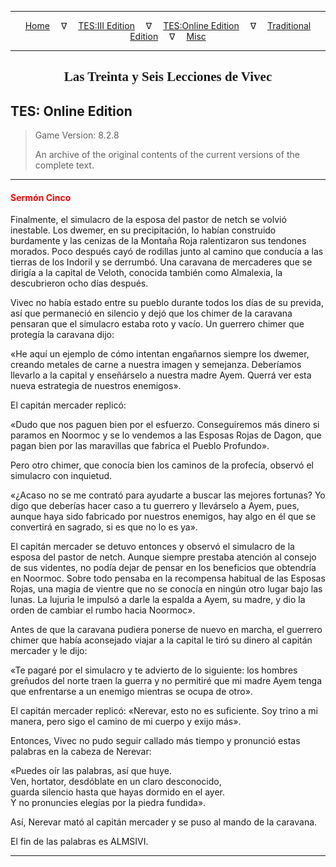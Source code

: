 
---

<!-- Jekyll Page Links -->

<center>
<a href="../../../../index.html">Home</a>
&emsp;&nabla;&emsp;
<a href="../../../index-tes3.html">TES:III Edition</a>
&emsp;&nabla;&emsp;
<a href="../../../index-teso.html">TES:Online Edition</a>
&emsp;&nabla;&emsp;
<a href="../../../index-traditional.html">Traditional Edition</a>
&emsp;&nabla;&emsp;
<a href="../../../index-misc.html">Misc</a>
</center>

<!-- Markdown Body Below: -->

---

<center>
<h2><span style="font-family:Georgia">Las Treinta y Seis Lecciones de Vivec</span></h2>
</center>

## TES: Online Edition

> Game Version: 8.2.8
>
> An archive of the original contents of the current versions of the complete text.

---

#### <span style="color:red">Sermón Cinco</span>

Finalmente, el simulacro de la esposa del pastor de netch se volvió inestable. Los dwemer, en su precipitación, lo habían construido burdamente y las cenizas de la Montaña Roja ralentizaron sus tendones morados. Poco después cayó de rodillas junto al camino que conducía a las tierras de los Indoril y se derrumbó. Una caravana de mercaderes que se dirigía a la capital de Veloth, conocida también como Almalexia, la descubrieron ocho días después.

Vivec no había estado entre su pueblo durante todos los días de su previda, así que permaneció en silencio y dejó que los chimer de la caravana pensaran que el simulacro estaba roto y vacío. Un guerrero chimer que protegía la caravana dijo:

«He aquí un ejemplo de cómo intentan engañarnos siempre los dwemer, creando metales de carne a nuestra imagen y semejanza. Deberíamos llevarlo a la capital y enseñárselo a nuestra madre Ayem. Querrá ver esta nueva estrategia de nuestros enemigos».

El capitán mercader replicó:

«Dudo que nos paguen bien por el esfuerzo. Conseguiremos más dinero si paramos en Noormoc y se lo vendemos a las Esposas Rojas de Dagon, que pagan bien por las maravillas que fabrica el Pueblo Profundo».

Pero otro chimer, que conocía bien los caminos de la profecía, observó el simulacro con inquietud.

«¿Acaso no se me contrató para ayudarte a buscar las mejores fortunas? Yo digo que deberías hacer caso a tu guerrero y llevárselo a Ayem, pues, aunque haya sido fabricado por nuestros enemigos, hay algo en él que se convertirá en sagrado, si es que no lo es ya».

El capitán mercader se detuvo entonces y observó el simulacro de la esposa del pastor de netch. Aunque siempre prestaba atención al consejo de sus videntes, no podía dejar de pensar en los beneficios que obtendría en Noormoc. Sobre todo pensaba en la recompensa habitual de las Esposas Rojas, una magia de vientre que no se conocía en ningún otro lugar bajo las lunas. La lujuria le impulsó a darle la espalda a Ayem, su madre, y dio la orden de cambiar el rumbo hacia Noormoc».

Antes de que la caravana pudiera ponerse de nuevo en marcha, el guerrero chimer que había aconsejado viajar a la capital le tiró su dinero al capitán mercader y le dijo:

«Te pagaré por el simulacro y te advierto de lo siguiente: los hombres greñudos del norte traen la guerra y no permitiré que mi madre Ayem tenga que enfrentarse a un enemigo mientras se ocupa de otro».

El capitán mercader replicó: «Nerevar, esto no es suficiente. Soy trino a mi manera, pero sigo el camino de mi cuerpo y exijo más».

Entonces, Vivec no pudo seguir callado más tiempo y pronunció estas palabras en la cabeza de Nerevar:

«Puedes oír las palabras, así que huye.\
Ven, hortator, desdóblate en un claro desconocido,\
guarda silencio hasta que hayas dormido en el ayer.\
Y no pronuncies elegías por la piedra fundida».

Así, Nerevar mató al capitán mercader y se puso al mando de la caravana.

El fin de las palabras es ALMSIVI.

---
